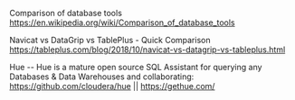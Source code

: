 
Comparison of database tools https://en.wikipedia.org/wiki/Comparison_of_database_tools

Navicat vs DataGrip vs TablePlus - Quick Comparison https://tableplus.com/blog/2018/10/navicat-vs-datagrip-vs-tableplus.html

Hue -- Hue is a mature open source SQL Assistant for querying any Databases & Data Warehouses and collaborating: https://github.com/cloudera/hue || https://gethue.com/
